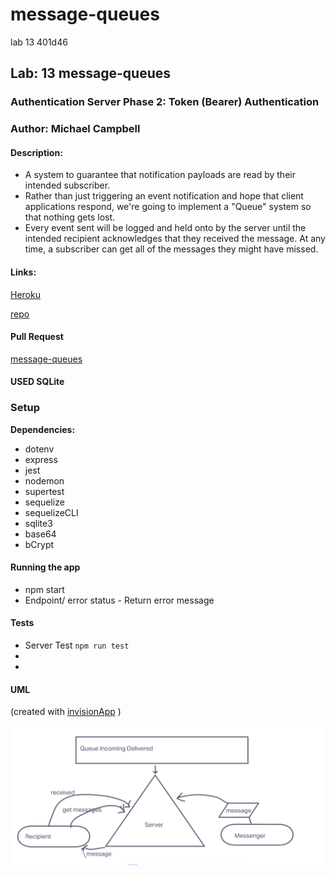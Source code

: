# message-queues
lab 13 401d46


## Lab: 13  message-queues

### Authentication Server Phase 2: Token (Bearer) Authentication

### Author: Michael Campbell

#### Description: 
-  A system to guarantee that notification payloads are read by their intended subscriber. 
- Rather than just triggering an event notification and hope that client applications respond, we're going to implement a "Queue" system so that nothing gets lost. 
- Every event sent will be logged and held onto by the server until the intended recipient acknowledges that they received the message. At any time, a subscriber can get all of the messages they might have missed.

#### Links:
[Heroku]()

[repo](https://github.com/MichaelCampbell-on3001/message-queues)

#### Pull Request
[message-queues](https://github.com/MichaelCampbell-on3001/message-queues/pull/1)

#### USED SQLite

### Setup
**Dependencies:**
- dotenv
- express
- jest
- nodemon
- supertest
- sequelize
- sequelizeCLI
- sqlite3
- base64
- bCrypt


#### Running the app
- npm start
- Endpoint/ error status
      - Return error message

#### Tests
- Server Test `npm run test`
- 
- 

#### UML
(created with [invisionApp](https://invisionapp.com/) )

![UML](labclass13UML.PNG)

